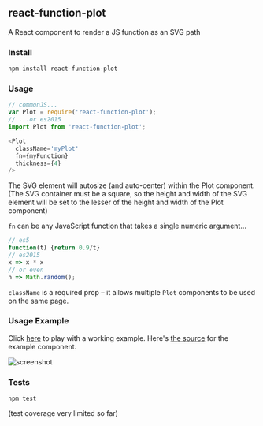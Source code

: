 ## react-function-plot

A React component to render a JS function as an SVG path

### Install

```
npm install react-function-plot
```

### Usage

```js
// commonJS...
var Plot = require('react-function-plot');
// ...or es2015
import Plot from 'react-function-plot';

<Plot
  className='myPlot'
  fn={myFunction}
  thickness={4}
/>
```
The SVG element will autosize (and auto-center) within the Plot component. (The SVG container must be a square, so the height and width of the SVG element will be set to the lesser of the height and width of the Plot component)

`fn` can be any JavaScript function that takes a single numeric argument...
```js
// es5
function(t) {return 0.9/t}
// es2015
x => x * x
// or even
n => Math.random();
```
`className` is a required prop – it allows multiple `Plot` components to be used on the same page.
### Usage Example

Click [here](http://anguscroll.com/react-function-plot/) to play with a working example. Here's [the source](https://github.com/angus-c/react-function-plot/blob/gh-pages/examples.jsx) for the
example component.  

![screenshot](http://anguscroll.com/react-function-plot/screenshots/latest.png)

### Tests

```
npm test
```

(test coverage very limited so far)
